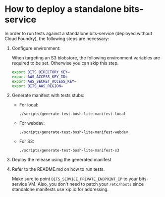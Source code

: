 # How to deploy a standalone bits-service

In order to run tests against a standalone bits-service (deployed without Cloud Foundry), the following steps are necessary:

1. Configure environment:

    When targeting an S3 blobstore, the following environment variables are required to be set. Otherwise you can skip this step.

      ```sh
      export BITS_DIRECTORY_KEY=
      export AWS_ACCESS_KEY_ID=
      export AWS_SECRET_ACCESS_KEY=
      export BITS_AWS_REGION=
      ```

1. Generate manifest with tests stubs:

    * For local:
      ```
      ./scripts/generate-test-bosh-lite-manifest-local
      ```

    * For webdav:
      ```
      ./scripts/generate-test-bosh-lite-manifest-webdev
      ```

    * For S3:
      ```
      ./scripts/generate-test-bosh-lite-manifest-s3
      ```

1. Deploy the release using the generated manifest

1. Refer to the README.md on how to run tests.

    Make sure to point `BITS_SERVICE_PRIVATE_ENDPOINT_IP` to your bits-service VM. Also, you don't need to patch your `/etc/hosts` since standalone manifests use xip.io for addressing.
